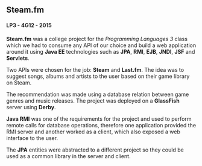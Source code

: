 ## Steam.fm
#### LP3 - 4G12 - 2015

**Steam.fm** was a college project for the _Programming Languages 3_ class which we had to consume any API of our choice and build a web application around it using **Java EE** technologies such as **JPA**, **RMI**, **EJB**, **JNDI**, **JSF** and **Servlets**.

Two APIs were chosen for the job: **Steam** and **Last.fm**. The idea was to suggest songs, albums and artists to the user based on their game library on Steam.

The recommendation was made using a database relation between game genres and music releases. The project was deployed on a **GlassFish** server using **Derby**.

**Java RMI** was one of the requirements for the project and used to perform remote calls for database operations, therefore one application provided the RMI server and another worked as a client, which also exposed a web interface to the user.

The **JPA** entities were abstracted to a different project so they could be used as a common library in the server and client.
